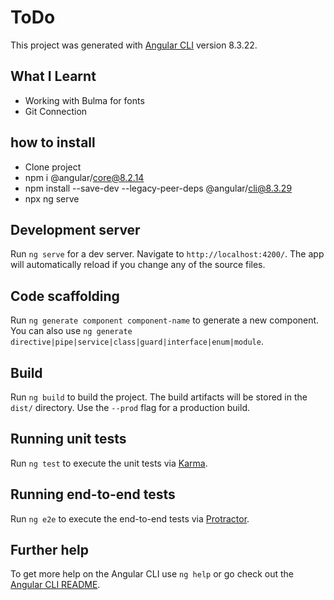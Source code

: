 # ToDo

This project was generated with [Angular CLI](https://github.com/angular/angular-cli) version 8.3.22.

## What I Learnt

- Working with Bulma for fonts 
- Git Connection 

## how to install

- Clone project
- npm i @angular/core@8.2.14
- npm install --save-dev --legacy-peer-deps @angular/cli@8.3.29
- npx ng serve



## Development server

Run `ng serve` for a dev server. Navigate to `http://localhost:4200/`. The app will automatically reload if you change any of the source files.

## Code scaffolding

Run `ng generate component component-name` to generate a new component. You can also use `ng generate directive|pipe|service|class|guard|interface|enum|module`.

## Build

Run `ng build` to build the project. The build artifacts will be stored in the `dist/` directory. Use the `--prod` flag for a production build.

## Running unit tests

Run `ng test` to execute the unit tests via [Karma](https://karma-runner.github.io).

## Running end-to-end tests

Run `ng e2e` to execute the end-to-end tests via [Protractor](http://www.protractortest.org/).

## Further help

To get more help on the Angular CLI use `ng help` or go check out the [Angular CLI README](https://github.com/angular/angular-cli/blob/master/README.md).
